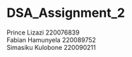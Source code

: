 # DSA_Assignment_2

<p>Prince Lizazi 220076839<br />
  Fabian Hamunyela 220089752<br />
Simasiku Kulobone 220090211<br />


</p>
